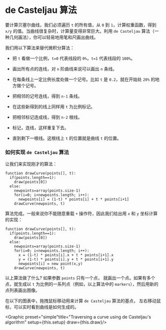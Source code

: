 # de Casteljau 算法

要计算贝塞尔曲线，我们必须遍历 `t` 的所有值，从 `0` 到 `1`，计算权重函数，得到 `x/y` 的值。当曲线很复杂时，计算量变得非常巨大。利用 `de Casteljau` 算法（一种几何画法），你可以轻易地用笔和尺画出曲线。

我们用以下算法来替代微积分算法：

- 把 `t` 看做一个比例，`t=0` 代表线段的 `0%`，`t=1` 代表线段的 `100%`。

- 画出所有点的连线，对 `n` 阶曲线来说可以画出 `n` 条线。

- 在每条线上一定比例长度处做一个记号。比如 `t` 是 `0.2`，就在开始处 `20%` 的地方做个记号。

- 把相邻的记号连线，得到 `n-1` 条线。

- 在这些新得到的线上同样用 `t` 为比例标记。

- 把相邻标记连成线，得到 `n-2` 根线。

- 标记，连线，这样重复下去。

- 直到剩下一根线。这根线上 `t` 的位置就是曲线 `t` 的位置。

<div className="howtocode">

### 如何实现 `de Casteljau` 算法

让我们来实现刚才的算法：

```
function drawCurve(points[], t):
  if(points.length==1):
    draw(points[0])
  else:
    newpoints=array(points.size-1)
    for(i=0; i<newpoints.length; i++):
      newpoints[i] = (1-t) * points[i] + t * points[i+1]
    drawCurve(newpoints, t)
```

算法完成。一般来说你不能随意重载 `+` 操作符，因此我们给出用 `x` 和 `y` 坐标计算的实现：

```
function drawCurve(points[], t):
  if(points.length==1):
    draw(points[0])
  else:
    newpoints=array(points.size-1)
    for(i=0; i<newpoints.length; i++):
      x = (1-t) * points[i].x + t * points[i+1].x
      y = (1-t) * points[i].y + t * points[i+1].y
      newpoints[i] = new point(x,y)
    drawCurve(newpoints, t)
```

以上算法做了什么? 如果参数 `points` 只有一个点， 就画出一个点。如果有多个点，就生成以 `t` 为比例的一系列点（例如，以上算法中的 `markers`），然后用新的点列表画出图像。

</div>

在以下的图表中，拖拽鼠标移动用来计算 `de Casteljau` 算法的基点， 左右移动鼠标，可以实时看到曲线是如何生成的。

<Graphic preset="simple"title="Traversing a curve using de Casteljau's algorithm" setup={this.setup} draw={this.draw}/>
